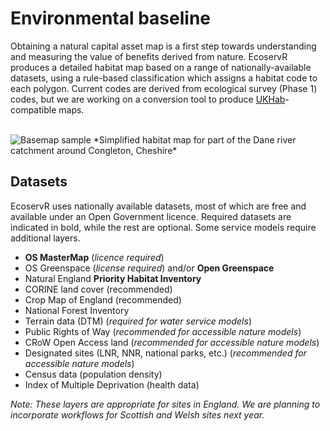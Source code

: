 # Environmental baseline

Obtaining a natural capital asset map is a first step towards understanding and measuring the value of benefits derived from nature. EcoservR produces a detailed habitat map based on a range of nationally-available datasets, using a rule-based classification which assigns a habitat code to each polygon. Current codes are derived from ecological survey (Phase 1) codes, but we are working on a conversion tool to produce [UKHab](https://ukhab.org/)-compatible maps.

<br>

<img src="img/dane_congleton_basemap.png" alt="Basemap sample" class="responsive">
*Simplified habitat map for part of the Dane river catchment around Congleton, Cheshire*

<br>

<div display="block" class="row-full" id="datasets" markdown="1">
  <div class="main-content" markdown="1">
  
## Datasets

EcoservR uses nationally available datasets, most of which are free and available under an Open Government licence. Required datasets are indicated in bold, while the rest are optional. Some service models require additional layers. 

+ __OS MasterMap__ (*licence required*)
+ OS Greenspace (*license required*) and/or __Open Greenspace__
+ Natural England __Priority Habitat Inventory__
+ CORINE land cover (recommended)
+ Crop Map of England (recommended)
+ National Forest Inventory
+ Terrain data (DTM) (*required for water service models*)
+ Public Rights of Way (*recommended for accessible nature models*)
+ CRoW Open Access land (*recommended for accessible nature models*)
+ Designated sites (LNR, NNR, national parks, etc.) (*recommended for accessible nature models*)
+ Census data (population density)
+ Index of Multiple Deprivation (health data)

*Note: These layers are appropriate for sites in England. We are planning to incorporate workflows for Scottish and Welsh sites next year.*
  </div>
</div>


